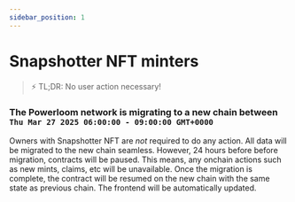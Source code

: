```yaml
---
sidebar_position: 1
---
```


# Snapshotter NFT minters

> ⚡️ TL;DR: No user action necessary! 

### The Powerloom network is migrating to a new chain between `Thu Mar 27 2025 06:00:00 - 09:00:00 GMT+0000`


Owners with Snapshotter NFT are *not* required to do any action. All data will be migrated to the new chain seamless. However, 24 hours before before migration, contracts will be paused. This means, any onchain actions such as new mints, claims, etc will be unavailable. Once the migration is complete, the contract will be resumed on the new chain with the same state as previous chain. The frontend will be automatically updated.